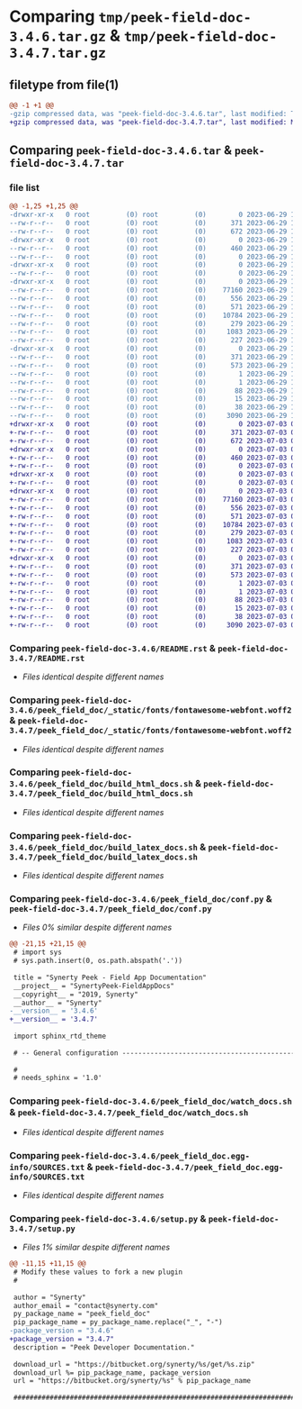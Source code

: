 # Comparing `tmp/peek-field-doc-3.4.6.tar.gz` & `tmp/peek-field-doc-3.4.7.tar.gz`

## filetype from file(1)

```diff
@@ -1 +1 @@
-gzip compressed data, was "peek-field-doc-3.4.6.tar", last modified: Thu Jun 29 10:20:32 2023, max compression
+gzip compressed data, was "peek-field-doc-3.4.7.tar", last modified: Mon Jul  3 08:33:23 2023, max compression
```

## Comparing `peek-field-doc-3.4.6.tar` & `peek-field-doc-3.4.7.tar`

### file list

```diff
@@ -1,25 +1,25 @@
-drwxr-xr-x   0 root         (0) root         (0)        0 2023-06-29 10:20:32.889425 peek-field-doc-3.4.6/
--rw-r--r--   0 root         (0) root         (0)      371 2023-06-29 10:20:32.889425 peek-field-doc-3.4.6/PKG-INFO
--rw-r--r--   0 root         (0) root         (0)      672 2023-06-29 10:19:15.000000 peek-field-doc-3.4.6/README.rst
-drwxr-xr-x   0 root         (0) root         (0)        0 2023-06-29 10:20:32.888425 peek-field-doc-3.4.6/peek_field_doc/
--rw-r--r--   0 root         (0) root         (0)      460 2023-06-29 10:19:15.000000 peek-field-doc-3.4.6/peek_field_doc/PlatformDependencyTest.py
--rw-r--r--   0 root         (0) root         (0)        0 2023-06-29 10:20:32.000000 peek-field-doc-3.4.6/peek_field_doc/__init__.py
-drwxr-xr-x   0 root         (0) root         (0)        0 2023-06-29 10:20:32.888425 peek-field-doc-3.4.6/peek_field_doc/_static/
--rw-r--r--   0 root         (0) root         (0)        0 2023-06-29 10:19:15.000000 peek-field-doc-3.4.6/peek_field_doc/_static/.gitkeep
-drwxr-xr-x   0 root         (0) root         (0)        0 2023-06-29 10:20:32.888425 peek-field-doc-3.4.6/peek_field_doc/_static/fonts/
--rw-r--r--   0 root         (0) root         (0)    77160 2023-06-29 10:19:15.000000 peek-field-doc-3.4.6/peek_field_doc/_static/fonts/fontawesome-webfont.woff2
--rw-r--r--   0 root         (0) root         (0)      556 2023-06-29 10:19:15.000000 peek-field-doc-3.4.6/peek_field_doc/build_html_docs.sh
--rw-r--r--   0 root         (0) root         (0)      571 2023-06-29 10:19:15.000000 peek-field-doc-3.4.6/peek_field_doc/build_latex_docs.sh
--rw-r--r--   0 root         (0) root         (0)    10784 2023-06-29 10:20:32.000000 peek-field-doc-3.4.6/peek_field_doc/conf.py
--rw-r--r--   0 root         (0) root         (0)      279 2023-06-29 10:19:15.000000 peek-field-doc-3.4.6/peek_field_doc/index.rst
--rw-r--r--   0 root         (0) root         (0)     1083 2023-06-29 10:19:15.000000 peek-field-doc-3.4.6/peek_field_doc/watch_docs.sh
--rw-r--r--   0 root         (0) root         (0)      227 2023-06-29 10:19:15.000000 peek-field-doc-3.4.6/peek_field_doc/welcome.rst
-drwxr-xr-x   0 root         (0) root         (0)        0 2023-06-29 10:20:32.888425 peek-field-doc-3.4.6/peek_field_doc.egg-info/
--rw-r--r--   0 root         (0) root         (0)      371 2023-06-29 10:20:32.000000 peek-field-doc-3.4.6/peek_field_doc.egg-info/PKG-INFO
--rw-r--r--   0 root         (0) root         (0)      573 2023-06-29 10:20:32.000000 peek-field-doc-3.4.6/peek_field_doc.egg-info/SOURCES.txt
--rw-r--r--   0 root         (0) root         (0)        1 2023-06-29 10:20:32.000000 peek-field-doc-3.4.6/peek_field_doc.egg-info/dependency_links.txt
--rw-r--r--   0 root         (0) root         (0)        1 2023-06-29 10:20:32.000000 peek-field-doc-3.4.6/peek_field_doc.egg-info/not-zip-safe
--rw-r--r--   0 root         (0) root         (0)       88 2023-06-29 10:20:32.000000 peek-field-doc-3.4.6/peek_field_doc.egg-info/requires.txt
--rw-r--r--   0 root         (0) root         (0)       15 2023-06-29 10:20:32.000000 peek-field-doc-3.4.6/peek_field_doc.egg-info/top_level.txt
--rw-r--r--   0 root         (0) root         (0)       38 2023-06-29 10:20:32.889425 peek-field-doc-3.4.6/setup.cfg
--rw-r--r--   0 root         (0) root         (0)     3090 2023-06-29 10:20:32.000000 peek-field-doc-3.4.6/setup.py
+drwxr-xr-x   0 root         (0) root         (0)        0 2023-07-03 08:33:23.488174 peek-field-doc-3.4.7/
+-rw-r--r--   0 root         (0) root         (0)      371 2023-07-03 08:33:23.488174 peek-field-doc-3.4.7/PKG-INFO
+-rw-r--r--   0 root         (0) root         (0)      672 2023-07-03 08:32:05.000000 peek-field-doc-3.4.7/README.rst
+drwxr-xr-x   0 root         (0) root         (0)        0 2023-07-03 08:33:23.487174 peek-field-doc-3.4.7/peek_field_doc/
+-rw-r--r--   0 root         (0) root         (0)      460 2023-07-03 08:32:05.000000 peek-field-doc-3.4.7/peek_field_doc/PlatformDependencyTest.py
+-rw-r--r--   0 root         (0) root         (0)        0 2023-07-03 08:33:23.000000 peek-field-doc-3.4.7/peek_field_doc/__init__.py
+drwxr-xr-x   0 root         (0) root         (0)        0 2023-07-03 08:33:23.488174 peek-field-doc-3.4.7/peek_field_doc/_static/
+-rw-r--r--   0 root         (0) root         (0)        0 2023-07-03 08:32:05.000000 peek-field-doc-3.4.7/peek_field_doc/_static/.gitkeep
+drwxr-xr-x   0 root         (0) root         (0)        0 2023-07-03 08:33:23.488174 peek-field-doc-3.4.7/peek_field_doc/_static/fonts/
+-rw-r--r--   0 root         (0) root         (0)    77160 2023-07-03 08:32:05.000000 peek-field-doc-3.4.7/peek_field_doc/_static/fonts/fontawesome-webfont.woff2
+-rw-r--r--   0 root         (0) root         (0)      556 2023-07-03 08:32:05.000000 peek-field-doc-3.4.7/peek_field_doc/build_html_docs.sh
+-rw-r--r--   0 root         (0) root         (0)      571 2023-07-03 08:32:05.000000 peek-field-doc-3.4.7/peek_field_doc/build_latex_docs.sh
+-rw-r--r--   0 root         (0) root         (0)    10784 2023-07-03 08:33:23.000000 peek-field-doc-3.4.7/peek_field_doc/conf.py
+-rw-r--r--   0 root         (0) root         (0)      279 2023-07-03 08:32:05.000000 peek-field-doc-3.4.7/peek_field_doc/index.rst
+-rw-r--r--   0 root         (0) root         (0)     1083 2023-07-03 08:32:05.000000 peek-field-doc-3.4.7/peek_field_doc/watch_docs.sh
+-rw-r--r--   0 root         (0) root         (0)      227 2023-07-03 08:32:05.000000 peek-field-doc-3.4.7/peek_field_doc/welcome.rst
+drwxr-xr-x   0 root         (0) root         (0)        0 2023-07-03 08:33:23.488174 peek-field-doc-3.4.7/peek_field_doc.egg-info/
+-rw-r--r--   0 root         (0) root         (0)      371 2023-07-03 08:33:23.000000 peek-field-doc-3.4.7/peek_field_doc.egg-info/PKG-INFO
+-rw-r--r--   0 root         (0) root         (0)      573 2023-07-03 08:33:23.000000 peek-field-doc-3.4.7/peek_field_doc.egg-info/SOURCES.txt
+-rw-r--r--   0 root         (0) root         (0)        1 2023-07-03 08:33:23.000000 peek-field-doc-3.4.7/peek_field_doc.egg-info/dependency_links.txt
+-rw-r--r--   0 root         (0) root         (0)        1 2023-07-03 08:33:23.000000 peek-field-doc-3.4.7/peek_field_doc.egg-info/not-zip-safe
+-rw-r--r--   0 root         (0) root         (0)       88 2023-07-03 08:33:23.000000 peek-field-doc-3.4.7/peek_field_doc.egg-info/requires.txt
+-rw-r--r--   0 root         (0) root         (0)       15 2023-07-03 08:33:23.000000 peek-field-doc-3.4.7/peek_field_doc.egg-info/top_level.txt
+-rw-r--r--   0 root         (0) root         (0)       38 2023-07-03 08:33:23.488174 peek-field-doc-3.4.7/setup.cfg
+-rw-r--r--   0 root         (0) root         (0)     3090 2023-07-03 08:33:23.000000 peek-field-doc-3.4.7/setup.py
```

### Comparing `peek-field-doc-3.4.6/README.rst` & `peek-field-doc-3.4.7/README.rst`

 * *Files identical despite different names*

### Comparing `peek-field-doc-3.4.6/peek_field_doc/_static/fonts/fontawesome-webfont.woff2` & `peek-field-doc-3.4.7/peek_field_doc/_static/fonts/fontawesome-webfont.woff2`

 * *Files identical despite different names*

### Comparing `peek-field-doc-3.4.6/peek_field_doc/build_html_docs.sh` & `peek-field-doc-3.4.7/peek_field_doc/build_html_docs.sh`

 * *Files identical despite different names*

### Comparing `peek-field-doc-3.4.6/peek_field_doc/build_latex_docs.sh` & `peek-field-doc-3.4.7/peek_field_doc/build_latex_docs.sh`

 * *Files identical despite different names*

### Comparing `peek-field-doc-3.4.6/peek_field_doc/conf.py` & `peek-field-doc-3.4.7/peek_field_doc/conf.py`

 * *Files 0% similar despite different names*

```diff
@@ -21,15 +21,15 @@
 # import sys
 # sys.path.insert(0, os.path.abspath('.'))
 
 title = "Synerty Peek - Field App Documentation"
 __project__ = "SynertyPeek-FieldAppDocs"
 __copyright__ = "2019, Synerty"
 __author__ = "Synerty"
-__version__ = '3.4.6'
+__version__ = '3.4.7'
 
 import sphinx_rtd_theme
 
 # -- General configuration ------------------------------------------------
 
 #
 # needs_sphinx = '1.0'
```

### Comparing `peek-field-doc-3.4.6/peek_field_doc/watch_docs.sh` & `peek-field-doc-3.4.7/peek_field_doc/watch_docs.sh`

 * *Files identical despite different names*

### Comparing `peek-field-doc-3.4.6/peek_field_doc.egg-info/SOURCES.txt` & `peek-field-doc-3.4.7/peek_field_doc.egg-info/SOURCES.txt`

 * *Files identical despite different names*

### Comparing `peek-field-doc-3.4.6/setup.py` & `peek-field-doc-3.4.7/setup.py`

 * *Files 1% similar despite different names*

```diff
@@ -11,15 +11,15 @@
 # Modify these values to fork a new plugin
 #
 
 author = "Synerty"
 author_email = "contact@synerty.com"
 py_package_name = "peek_field_doc"
 pip_package_name = py_package_name.replace("_", "-")
-package_version = "3.4.6"
+package_version = "3.4.7"
 description = "Peek Developer Documentation."
 
 download_url = "https://bitbucket.org/synerty/%s/get/%s.zip"
 download_url %= pip_package_name, package_version
 url = "https://bitbucket.org/synerty/%s" % pip_package_name
 
 ###############################################################################
```


